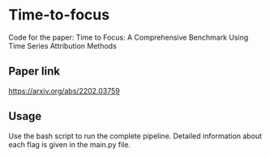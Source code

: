 # Time-to-focus
Code for the paper: Time to Focus: A Comprehensive Benchmark Using Time Series Attribution Methods

## Paper link

https://arxiv.org/abs/2202.03759

## Usage

Use the bash script to run the complete pipeline. Detailed information about each flag is given in the main.py file.
